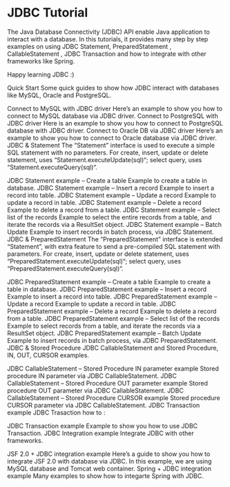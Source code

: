 # JDBC Tutorial


The Java Database Connectivity (JDBC) API enable Java application to interact with a database. In this tutorials, it provides many step by step examples on using JDBC Statement, PreparedStatement , CallableStatement , JDBC Transaction and how to integrate with other frameworks like Spring.

Happy learning JDBC :)

Quick Start
Some quick guides to show how JDBC interact with databases like MySQL, Oracle and PostgreSQL.

Connect to MySQL with JDBC driver
Here’s an example to show you how to connect to MySQL database via JDBC driver.
Connect to PostgreSQL with JDBC driver
Here is an example to show you how to connect to PostgreSQL database with JDBC driver.
Connect to Oracle DB via JDBC driver
Here’s an example to show you how to connect to Oracle database via JDBC driver.
JDBC & Statement
The “Statement” interface is used to execute a simple SQL statement with no parameters. For create, insert, update or delete statement, uses “Statement.executeUpdate(sql)“; select query, uses “Statement.executeQuery(sql)“.

JDBC Statement example – Create a table
Example to create a table in database.
JDBC Statement example – Insert a record
Example to insert a record into table.
JDBC Statement example – Update a record
Example to update a record in table.
JDBC Statement example – Delete a record
Example to delete a record from a table.
JDBC Statement example – Select list of the records
Example to select the entire records from a table, and iterate the records via a ResultSet object.
JDBC Statement example – Batch Update
Example to insert records in batch process, via JDBC Statement.
JDBC & PreparedStatement
The “PreparedStatement” interface is extended “Statement”, with extra feature to send a pre-compiled SQL statement with parameters. For create, insert, update or delete statement, uses “PreparedStatement.executeUpdate(sql)“; select query, uses “PreparedStatement.executeQuery(sql)“.

JDBC PreparedStatement example – Create a table
Example to create a table in database.
JDBC PreparedStatement example – Insert a record
Example to insert a record into table.
JDBC PreparedStatement example – Update a record
Example to update a record in table.
JDBC PreparedStatement example – Delete a record
Example to delete a record from a table.
JDBC PreparedStatement example – Select list of the records
Example to select records from a table, and iterate the records via a ResultSet object.
JDBC PreparedStatement example – Batch Update
Example to insert records in batch process, via JDBC PreparedStatement.
JDBC & Stored Procedure
JDBC CallableStatement and Stored Procedure, IN, OUT, CURSOR examples.

JDBC CallableStatement – Stored Procedure IN parameter example
Stored procedure IN parameter via JDBC CallableStatement.
JDBC CallableStatement – Stored Procedure OUT parameter example
Stored procedure OUT parameter via JDBC CallableStatement.
JDBC CallableStatement – Stored Procedure CURSOR example
Stored procedure CURSOR parameter via JDBC CallableStatement.
JDBC Transaction example
JDBC Trasaction how to :

JDBC Transaction example
Example to show you how to use JDBC Transaction.
JDBC Integration example
Integrate JDBC with other frameworks.

JSF 2.0 + JDBC integration example
Here’s a guide to show you how to integrate JSF 2.0 with database via JDBC. In this example, we are using MySQL database and Tomcat web container.
Spring + JDBC integration example
Many examples to show how to integarte Spring with JDBC.
